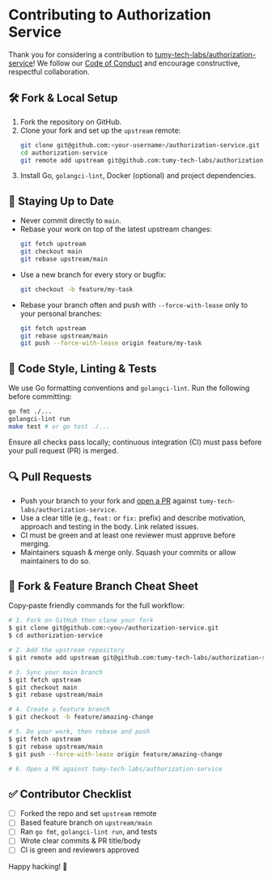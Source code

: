 # Contributing to Authorization Service

Thank you for considering a contribution to [tumy-tech-labs/authorization-service](https://github.com/tumy-tech-labs/authorization-service)! 
We follow our [Code of Conduct](CODE_OF_CONDUCT.md) and encourage constructive, respectful collaboration.

## 🛠️ Fork & Local Setup
1. Fork the repository on GitHub.
2. Clone your fork and set up the `upstream` remote:
   ```bash
   git clone git@github.com:<your-username>/authorization-service.git
   cd authorization-service
   git remote add upstream git@github.com:tumy-tech-labs/authorization-service.git
   ```
3. Install Go, `golangci-lint`, Docker (optional) and project dependencies.

## 🔄 Staying Up to Date
- Never commit directly to `main`.
- Rebase your work on top of the latest upstream changes:
  ```bash
  git fetch upstream
  git checkout main
  git rebase upstream/main
  ```
- Use a new branch for every story or bugfix:
  ```bash
  git checkout -b feature/my-task
  ```
- Rebase your branch often and push with `--force-with-lease` only to your personal branches:
  ```bash
  git fetch upstream
  git rebase upstream/main
  git push --force-with-lease origin feature/my-task
  ```

## 🧪 Code Style, Linting & Tests
We use Go formatting conventions and `golangci-lint`. Run the following before committing:
```bash
go fmt ./...
golangci-lint run
make test # or go test ./...
```
Ensure all checks pass locally; continuous integration (CI) must pass before your pull request (PR) is merged.

## 🔍 Pull Requests
- Push your branch to your fork and [open a PR](https://github.com/tumy-tech-labs/authorization-service/compare) against `tumy-tech-labs/authorization-service`.
- Use a clear title (e.g., `feat:` or `fix:` prefix) and describe motivation, approach and testing in the body. Link related issues.
- CI must be green and at least one reviewer must approve before merging.
- Maintainers squash & merge only. Squash your commits or allow maintainers to do so.

## 📄 Fork & Feature Branch Cheat Sheet
Copy‑paste friendly commands for the full workflow:
```bash
# 1. Fork on GitHub then clone your fork
$ git clone git@github.com:<you>/authorization-service.git
$ cd authorization-service

# 2. Add the upstream repository
$ git remote add upstream git@github.com:tumy-tech-labs/authorization-service.git

# 3. Sync your main branch
$ git fetch upstream
$ git checkout main
$ git rebase upstream/main

# 4. Create a feature branch
$ git checkout -b feature/amazing-change

# 5. Do your work, then rebase and push
$ git fetch upstream
$ git rebase upstream/main
$ git push --force-with-lease origin feature/amazing-change

# 6. Open a PR against tumy-tech-labs/authorization-service
```

## ✅ Contributor Checklist
- [ ] Forked the repo and set `upstream` remote
- [ ] Based feature branch on `upstream/main`
- [ ] Ran `go fmt`, `golangci-lint run`, and tests
- [ ] Wrote clear commits & PR title/body
- [ ] CI is green and reviewers approved

Happy hacking! 🎉
